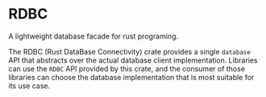 # RDBC

A lightweight database facade for rust programing.

The RDBC (Rust DataBase Connectivity) crate provides a single `database` API that abstracts over the actual database client implementation.
Libraries can use the `RDBC` API provided by this crate, and the consumer of those libraries can choose the database implementation that is most suitable for its use case.
